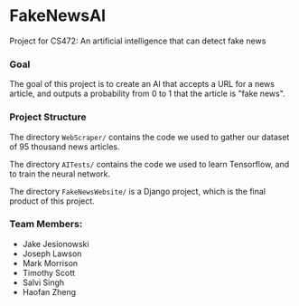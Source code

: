 # FakeNewsAI
Project for CS472: An artificial intelligence that can detect fake news

### Goal
The goal of this project is to create an AI that accepts a URL for a news article, and outputs
a probability from 0 to 1 that the article is "fake news".

### Project Structure

The directory `WebScraper/` contains the code we used to gather our dataset of 95 thousand news articles.

The directory `AITests/` contains the code we used to learn Tensorflow, and to train the neural network.

The directory `FakeNewsWebsite/` is a Django project, which is the final product of this project.

### Team Members:
 - Jake Jesionowski
 - Joseph Lawson
 - Mark Morrison
 - Timothy Scott
 - Salvi Singh
 - Haofan Zheng

